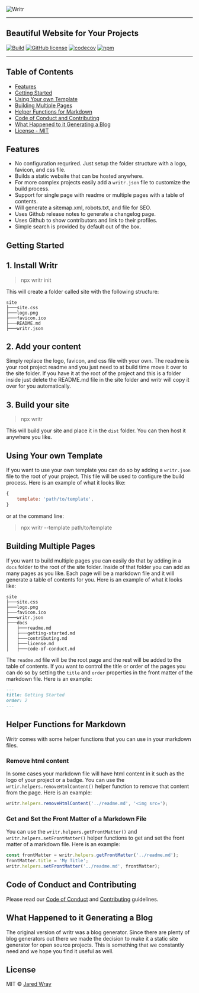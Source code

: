![Writr](logo.png)

---

## Beautiful Website for Your Projects
[![Build](https://github.com/jaredwray/writr/actions/workflows/tests.yml/badge.svg)](https://github.com/jaredwray/writr/actions/workflows/tests.yml)
[![GitHub license](https://img.shields.io/github/license/jaredwray/writr)](https://github.com/jaredwray/writr/blob/master/LICENSE)
[![codecov](https://codecov.io/gh/jaredwray/writr/branch/master/graph/badge.svg?token=1YdMesM07X)](https://codecov.io/gh/jaredwray/writr)
[![npm](https://img.shields.io/npm/dm/writr)](https://npmjs.com/package/writr)

---
## Table of Contents
- [Features](#features)
- [Getting Started](#getting-started)
- [Using Your own Template](#using-your-own-template)
- [Building Multiple Pages](#building-multiple-pages)
- [Helper Functions for Markdown](#helper-functions-for-markdown)
- [Code of Conduct and Contributing](#code-of-conduct-and-contributing)
- [What Happened to it Generating a Blog](#what-happened-to-it-generating-a-blog)
- [License - MIT](#license)

## Features
* No configuration requrired. Just setup the folder structure with a logo, favicon, and css file. 
* Builds a static website that can be hosted anywhere.
* For more complex projects easily add a `writr.json` file to customize the build process.
* Support for single page with readme or multiple pages with a table of contents.
* Will generate a sitemap.xml, robots.txt, and  file for SEO.
* Uses Github release notes to generate a changelog page.
* Uses Github to show contributors and link to their profiles.
* Simple search is provided by default out of the box. 

## Getting Started 

## 1. Install Writr

> npx writr init

This will create a folder called site with the following structure:

```
site
├───site.css
├───logo.png
├───favicon.ico
├───README.md
├───writr.json
```

## 2. Add your content

Simply replace the logo, favicon, and css file with your own. The readme is your root project readme and you just need to at build time move it over to the site folder. If you have it at the root of the project and this is a folder inside just delete the  README.md file in the site folder and writr will copy it over for you automatically.

## 3. Build your site

> npx writr

This will build your site and place it in the `dist` folder. You can then host it anywhere you like.

## Using Your own Template

If you want to use your own template you can do so by adding a `writr.json` file to the root of your project. This file will be used to configure the build process. Here is an example of what it looks like:

```js
{
    template: 'path/to/template',
}
```

or at the command line:

> npx writr --template path/to/template

## Building Multiple Pages

If you want to build multiple pages you can easily do that by adding in a `docs` folder to the root of the site folder. Inside of that folder you can add as many pages as you like. Each page will be a markdown file and it will generate a table of contents for you. Here is an example of what it looks like:

```
site
├───site.css
├───logo.png
├───favicon.ico
├───writr.json
├───docs
│   ├───readme.md
│   ├───getting-started.md
│   ├───contributing.md
│   ├───license.md
│   ├───code-of-conduct.md
```

The `readme.md` file will be the root page and the rest will be added to the table of contents. If you want to control the title or order of the pages you can do so by setting the `title` and `order` properties in the front matter of the markdown file. Here is an example:

```md
---
title: Getting Started
order: 2
---
```

## Helper Functions for Markdown

Writr comes with some helper functions that you can use in your markdown files. 

### Remove html content

In some cases your markdown file will have html content in it such as the logo of your project or a badge. You can use the `wrtir.helpers.removeHtmlContent()` helper function to remove that content from the page. Here is an example:

```js
writr.helpers.removeHtmlContent('../readme.md', '<img src=');
```

### Get and Set the Front Matter of a Markdown File

You can use the `writr.helpers.getFrontMatter()` and `writr.helpers.setFrontMatter()` helper functions to get and set the front matter of a markdown file. Here is an example:

```js
const frontMatter = writr.helpers.getFrontMatter('../readme.md');
frontMatter.title = 'My Title';
writr.helpers.setFrontMatter('../readme.md', frontMatter);
```

## Code of Conduct and Contributing

Please read our [Code of Conduct](CODE_OF_CONDUCT.md) and [Contributing](CONTRIBUTING.md) guidelines.

## What Happened to it Generating a Blog

The original version of writr was a blog generator. Since there are plenty of blog generators out there we made the decision to make it a static site generator for open source projects. This is something that we constantly need and we hope you find it useful as well.

## License

MIT © [Jared Wray](https://jaredwray.com)